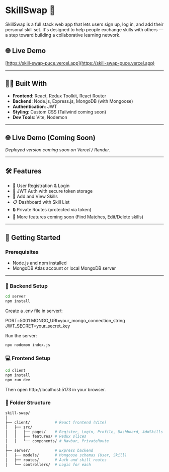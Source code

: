 # SkillSwap 🔄

SkillSwap is a full stack web app that lets users sign up, log in, and add their personal skill set. It's designed to help people exchange skills with others — a step toward building a collaborative learning network.

## 🌐 Live Demo

[https://skill-swap-puce.vercel.app](https://skill-swap-puce.vercel.app)

---

## 🧑‍💻 Built With

- **Frontend**: React, Redux Toolkit, React Router
- **Backend**: Node.js, Express.js, MongoDB (with Mongoose)
- **Authentication**: JWT
- **Styling**: Custom CSS (Tailwind coming soon)
- **Dev Tools**: Vite, Nodemon

---

## 🌐 Live Demo (Coming Soon)
*Deployed version coming soon on Vercel / Render.*

---

## 🛠️ Features

- 🔐 User Registration & Login
- 🔁 JWT Auth with secure token storage
- 🧠 Add and View Skills
- 📋 Dashboard with Skill List
- 🔒 Private Routes (protected via token)
- 🎯 More features coming soon (Find Matches, Edit/Delete skills)

---

## 🚀 Getting Started

### Prerequisites
- Node.js and npm installed
- MongoDB Atlas account or local MongoDB server

---

### 🔧 Backend Setup

```bash
cd server
npm install
```

Create a .env file in server/:

PORT=5001
MONGO_URI=your_mongo_connection_string
JWT_SECRET=your_secret_key

Run the server:
```bash
npx nodemon index.js
```

### 💻 Frontend Setup
```bash
cd client
npm install
npm run dev
```

Then open http://localhost:5173 in your browser.

### 🔐 Folder Structure
```bash
skill-swap/
│
├── client/           # React frontend (Vite)
│   ├── src/
│   │   ├── pages/    # Register, Login, Profile, Dashboard, AddSkills
│   │   ├── features/ # Redux slices
│   │   └── components/ # Navbar, PrivateRoute
│
├── server/           # Express backend
│   ├── models/       # Mongoose schemas (User, Skill)
│   ├── routes/       # Auth and skill routes
│   └── controllers/  # Logic for each 
```
